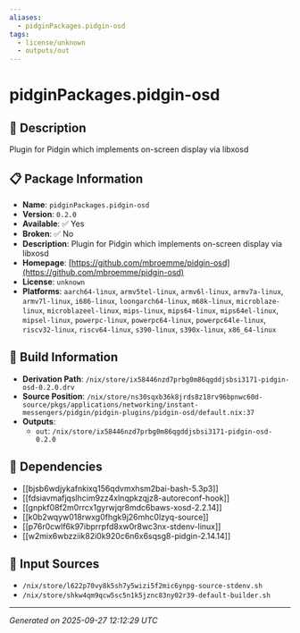 ```yaml
---
aliases:
  - pidginPackages.pidgin-osd
tags:
  - license/unknown
  - outputs/out
---
```


# pidginPackages.pidgin-osd

## 📝 Description

Plugin for Pidgin which implements on-screen display via libxosd

## 📋 Package Information

- **Name**: `pidginPackages.pidgin-osd`
- **Version**: `0.2.0`
- **Available**: ✅ Yes
- **Broken**: ✅ No
- **Description**: Plugin for Pidgin which implements on-screen display via libxosd
- **Homepage**: [https://github.com/mbroemme/pidgin-osd](https://github.com/mbroemme/pidgin-osd)
- **License**: `unknown`
- **Platforms**: `aarch64-linux`, `armv5tel-linux`, `armv6l-linux`, `armv7a-linux`, `armv7l-linux`, `i686-linux`, `loongarch64-linux`, `m68k-linux`, `microblaze-linux`, `microblazeel-linux`, `mips-linux`, `mips64-linux`, `mips64el-linux`, `mipsel-linux`, `powerpc-linux`, `powerpc64-linux`, `powerpc64le-linux`, `riscv32-linux`, `riscv64-linux`, `s390-linux`, `s390x-linux`, `x86_64-linux`

## 🔧 Build Information

- **Derivation Path**: `/nix/store/ix58446nzd7prbg0m86qgddjsbsi3171-pidgin-osd-0.2.0.drv`
- **Source Position**: `/nix/store/ns30sqxb36k8jrds8z18rv96bpnwc60d-source/pkgs/applications/networking/instant-messengers/pidgin/pidgin-plugins/pidgin-osd/default.nix:37`
- **Outputs**:
  - `out`:  `/nix/store/ix58446nzd7prbg0m86qgddjsbsi3171-pidgin-osd-0.2.0`

## 🔗 Dependencies

- [[bjsb6wdjykafnkixq156qdvmxhsm2bai-bash-5.3p3]]
- [[fdsiavmafjqslhcim9zz4xlnqpkzqjz8-autoreconf-hook]]
- [[gnpkf08f2m0rrcx1gyrwjqr8mdc6baws-xosd-2.2.14]]
- [[k0b2wqyw018rwxg0fhgk9j26mhc0lzyq-source]]
- [[p76r0cwlf6k97ibprrpfd8xw0r8wc3nx-stdenv-linux]]
- [[w2mix6wbzziik82i0k920c6n6x6sqsg8-pidgin-2.14.14]]

## 📁 Input Sources

- `/nix/store/l622p70vy8k5sh7y5wizi5f2mic6ynpg-source-stdenv.sh`
- `/nix/store/shkw4qm9qcw5sc5n1k5jznc83ny02r39-default-builder.sh`

---
*Generated on 2025-09-27 12:12:29 UTC*
